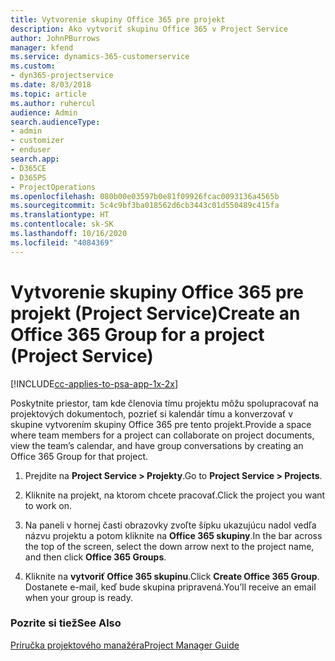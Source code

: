```yaml
---
title: Vytvorenie skupiny Office 365 pre projekt
description: Ako vytvoriť skupinu Office 365 v Project Service
author: JohnPBurrows
manager: kfend
ms.service: dynamics-365-customerservice
ms.custom:
- dyn365-projectservice
ms.date: 8/03/2018
ms.topic: article
ms.author: ruhercul
audience: Admin
search.audienceType:
- admin
- customizer
- enduser
search.app:
- D365CE
- D365PS
- ProjectOperations
ms.openlocfilehash: 080b00e03597b0e81f09926fcac0093136a4565b
ms.sourcegitcommit: 5c4c9bf3ba018562d6cb3443c01d550489c415fa
ms.translationtype: HT
ms.contentlocale: sk-SK
ms.lasthandoff: 10/16/2020
ms.locfileid: "4084369"
---
```

# <a name="create-an-office-365-group-for-a-project-project-service"></a><span data-ttu-id="0dc7d-103">Vytvorenie skupiny Office 365 pre projekt (Project Service)</span><span class="sxs-lookup"><span data-stu-id="0dc7d-103">Create an Office 365 Group for a project (Project Service)</span></span>

[!INCLUDE[cc-applies-to-psa-app-1x-2x](../includes/cc-applies-to-psa-app-1x-2x.md)]

<span data-ttu-id="0dc7d-104">Poskytnite priestor, tam kde členovia tímu projektu môžu spolupracovať na projektových dokumentoch, pozrieť si kalendár tímu a konverzovať v skupine vytvorením skupiny Office 365 pre tento projekt.</span><span class="sxs-lookup"><span data-stu-id="0dc7d-104">Provide a space where team members for a project can collaborate on project documents, view the team’s calendar, and have group conversations by creating an Office 365 Group for that project.</span></span>  
  
1.  <span data-ttu-id="0dc7d-105">Prejdite na **Project Service > Projekty**.</span><span class="sxs-lookup"><span data-stu-id="0dc7d-105">Go to **Project Service > Projects**.</span></span>  
  
2.  <span data-ttu-id="0dc7d-106">Kliknite na projekt, na ktorom chcete pracovať.</span><span class="sxs-lookup"><span data-stu-id="0dc7d-106">Click the project you want to work on.</span></span>  
  
3.  <span data-ttu-id="0dc7d-107">Na paneli v hornej časti obrazovky zvoľte šípku ukazujúcu nadol vedľa názvu projektu a potom kliknite na **Office 365 skupiny**.</span><span class="sxs-lookup"><span data-stu-id="0dc7d-107">In the bar across the top of the screen, select the down arrow next to the project name, and then click **Office 365 Groups**.</span></span>  
  
4.  <span data-ttu-id="0dc7d-108">Kliknite na **vytvoriť Office 365 skupinu**.</span><span class="sxs-lookup"><span data-stu-id="0dc7d-108">Click **Create Office 365 Group**.</span></span> <span data-ttu-id="0dc7d-109">Dostanete e-mail, keď bude skupina pripravená.</span><span class="sxs-lookup"><span data-stu-id="0dc7d-109">You’ll receive an email when your group is ready.</span></span>  
  
### <a name="see-also"></a><span data-ttu-id="0dc7d-110">Pozrite si tiež</span><span class="sxs-lookup"><span data-stu-id="0dc7d-110">See Also</span></span>  
 [<span data-ttu-id="0dc7d-111">Príručka projektového manažéra</span><span class="sxs-lookup"><span data-stu-id="0dc7d-111">Project Manager Guide</span></span>](../psa/project-manager-guide.md)
